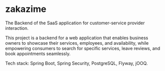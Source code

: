 # zakazime
The Backend of the SaaS application for customer-service provider interaction.

This project is a backend for a web application that enables business owners to showcase their services,
employees, and availability, while empowering consumers to search for specific services, leave reviews, and book appointments seamlessly.

Tech stack: Spring Boot, Spring Security, PostgreSQL, Flyway, jOOQ.
